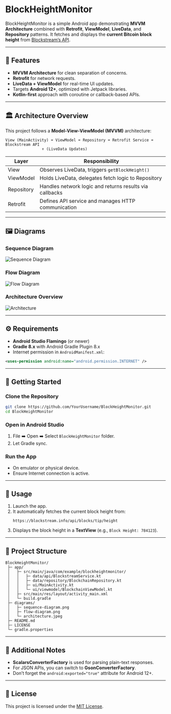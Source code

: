 
# BlockHeightMonitor

BlockHeightMonitor is a simple Android app demonstrating **MVVM Architecture** combined with **Retrofit**, **ViewModel**, **LiveData**, and **Repository** patterns. It fetches and displays the **current Bitcoin block height** from [Blockstream’s API](https://blockstream.info/).

---

## 📱 Features
- **MVVM Architecture** for clean separation of concerns.
- **Retrofit** for network requests.
- **LiveData + ViewModel** for real-time UI updates.
- Targets **Android 12+**, optimized with Jetpack libraries.
- **Kotlin-first** approach with coroutine or callback-based APIs.

---

## 🏛️ Architecture Overview

This project follows a **Model-View-ViewModel (MVVM)** architecture:

```
View (MainActivity) ➡️ ViewModel ➡️ Repository ➡️ Retrofit Service ➡️ Blockstream API
                ⬆️ (LiveData Updates)
```

| Layer         | Responsibility                                           |
| ------------- | -------------------------------------------------------- |
| View          | Observes LiveData, triggers `getBlockHeight()`           |
| ViewModel     | Holds LiveData, delegates fetch logic to Repository      |
| Repository    | Handles network logic and returns results via callbacks  |
| Retrofit      | Defines API service and manages HTTP communication       |

---

## 🖼️ Diagrams

### Sequence Diagram
![Sequence Diagram](https://raw.githubusercontent.com/YourUsername/BlockHeightMonitor/main/diagrams/sequence-diagram.png)

### Flow Diagram
![Flow Diagram](https://raw.githubusercontent.com/YourUsername/BlockHeightMonitor/main/diagrams/flow-diagram.png)

### Architecture Overview
![Architecture](https://raw.githubusercontent.com/YourUsername/BlockHeightMonitor/main/diagrams/architecture.jpeg)

---

## ⚙️ Requirements
- **Android Studio Flamingo** (or newer)
- **Gradle 8.x** with Android Gradle Plugin 8.x
- Internet permission in `AndroidManifest.xml`:
```xml
<uses-permission android:name="android.permission.INTERNET" />
```

---

## 🚀 Getting Started

### Clone the Repository
```bash
git clone https://github.com/YourUsername/BlockHeightMonitor.git
cd BlockHeightMonitor
```

### Open in Android Studio
1. File ➡️ Open ➡️ Select `BlockHeightMonitor` folder.
2. Let Gradle sync.

### Run the App
- On emulator or physical device.
- Ensure Internet connection is active.

---

## 📲 Usage
1. Launch the app.
2. It automatically fetches the current block height from:
   ```
   https://blockstream.info/api/blocks/tip/height
   ```
3. Displays the block height in a **TextView** (e.g., `Block Height: 784123`).

---

## 📂 Project Structure

```
BlockHeightMonitor/
 ├─ app/
 │   ├─ src/main/java/com/example/blockheightmonitor/
 │   │   ├─ data/api/BlockstreamService.kt
 │   │   ├─ data/repository/BlockchainRepository.kt
 │   │   ├─ ui/MainActivity.kt
 │   │   └─ ui/viewmodel/BlockchainViewModel.kt
 │   ├─ src/main/res/layout/activity_main.xml
 │   └─ build.gradle
 ├─ diagrams/
 │   ├─ sequence-diagram.png
 │   ├─ flow-diagram.png
 │   └─ architecture.jpeg
 ├─ README.md
 ├─ LICENSE
 └─ gradle.properties
```

---

## 📖 Additional Notes
- **ScalarsConverterFactory** is used for parsing plain-text responses.
- For JSON APIs, you can switch to **GsonConverterFactory**.
- Don’t forget the `android:exported="true"` attribute for Android 12+.

---

## 📝 License
This project is licensed under the [MIT License](LICENSE).
